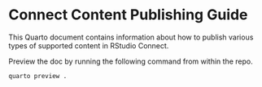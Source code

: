 # Connect Content Publishing Guide

This Quarto document contains information about how to publish various types of supported content in RStudio Connect.

Preview the doc by running the following command from within the repo.

```
quarto preview .
```

